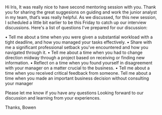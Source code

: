 
Hi Iris,
It was really nice to have second mentoring session with you. Thank you for sharing the great suggesions on guiding and work the junior analyst in my team, that’s was really helpful. As we discussed, for this new session, I scheduled a little bit earlier to be this Friday to catch up our interview discussions. Here's a list of questions I've prepared for our discussion:
 
•              Tell me about a time when you were given a substantial workload with a tight deadline, and how you managed your tasks effectively.
•              Share with me a significant professional setback you've encountered and how you navigated through it.
•              Tell me about a time when you had to change direction midway through a project based on receiving or finding new information.
•              Reflect on a time when you found yourself in disagreement with your manager on a matter crucial to the business.
•              Tell me about a time when you received critical feedback from someone.
Tell me about a time when you made an important business decision without consulting your manager

Please let me know if you have any questions Looking forward to our discussion and learning from your experiences.

Thanks,
Bowen
